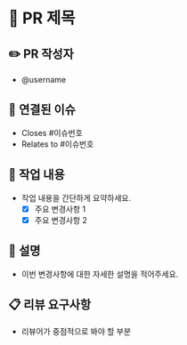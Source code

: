 # 📝 PR 제목

## ✏️ PR 작성자
- @username

## 🔗 연결된 이슈
- Closes #이슈번호
- Relates to #이슈번호

## 💼 작업 내용
- 작업 내용을 간단하게 요약하세요.
  - [x] 주요 변경사항 1
  - [x] 주요 변경사항 2

## 📄 설명
- 이번 변경사항에 대한 자세한 설명을 적어주세요.

## 📋 리뷰 요구사항
- 리뷰어가 중점적으로 봐야 할 부분
